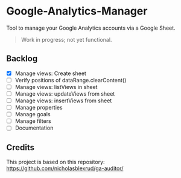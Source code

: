 # Google-Analytics-Manager
Tool to manage your Google Analytics accounts via a Google Sheet.

>Work in progress; not yet functional.

## Backlog

- [x] Manage views: Create sheet
- [ ] Verify positions of dataRange.clearContent()
- [ ] Manage views: listViews in sheet
- [ ] Manage views: updateViews from sheet
- [ ] Manage views: insertViews from sheet
- [ ] Manage properties
- [ ] Manage goals
- [ ] Manage filters
- [ ] Documentation

## Credits
This project is based on this repository: https://github.com/nicholasblexrud/ga-auditor/
